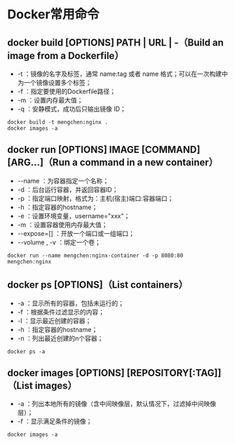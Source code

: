 # Docker常用命令


## docker build [OPTIONS] PATH | URL | -（Build an image from a Dockerfile）

+ -t ：镜像的名字及标签，通常 name:tag 或者 name 格式；可以在一次构建中为一个镜像设置多个标签；
+ -f ：指定要使用的Dockerfile路径；
+ -m ：设置内存最大值；
+ -q ：安静模式，成功后只输出镜像 ID；

```shell
docker build -t mengchen:nginx .
docker images -a
```

## docker run [OPTIONS] IMAGE [COMMAND] [ARG...]（Run a command in a new container）

+ --name ：为容器指定一个名称；
+ -d ：后台运行容器，并返回容器ID；
+ -p ：指定端口映射，格式为：主机(宿主)端口:容器端口；
+ -h ：指定容器的hostname；
+ -e ：设置环境变量，username="xxx"；
+ -m ：设置容器使用内存最大值；
+ --expose=[] ：开放一个端口或一组端口；
+ --volume , -v ：绑定一个卷；

```shell
docker run --name mengchen:nginx-container -d -p 8080:80 mengchen:nginx
```

## docker ps [OPTIONS]（List containers）

+ -a ：显示所有的容器，包括未运行的；
+ -f ：根据条件过滤显示的内容；
+ -l ：显示最近创建的容器；
+ -h ：指定容器的hostname；
+ -n ：列出最近创建的n个容器；

```shell
docker ps -a
```

## docker images [OPTIONS] [REPOSITORY[:TAG]]（List images）

+ -a ：列出本地所有的镜像（含中间映像层，默认情况下，过滤掉中间映像层）；
+ -f ：显示满足条件的镜像；

```shell
docker images -a
```